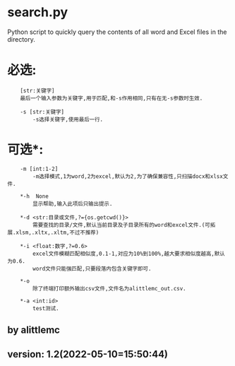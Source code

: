 # search.py
Python script to quickly query the contents of all word and Excel files in the directory.

# 必选:
        
        [str:关键字]
        最后一个输入参数为关键字,用于匹配,和-s作用相同,只有在无-s参数时生效.

        -s [str:关键字]
            -s选择关键字,使用最后一行.

# 可选*:
        -m [int:1-2]
            -m选择模式,1为word,2为excel,默认为2,为了确保兼容性,只扫描docx和xlsx文件.

        *-h  None
            显示帮助,输入此项后只输出提示.

        *-d <str:目录或文件,?={os.getcwd()}>
            需要查找的目录/文件,默认当前目录及子目录所有的word和excel文件.(可拓展.xlsm,.xltx,.xltm,不过不推荐)

        *-i <float:数字,?=0.6>
            excel文件模糊匹配相似度,0.1-1,对应为10%到100%,越大要求相似度越高,默认为0.6.
            word文件只能强匹配,只要段落内包含关键字即可.

        *-o
            除了终端打印额外输出csv文件,文件名为alittlemc_out.csv.

        *-a <int:id>
            test测试.

  ##  by alittlemc
  ##  version:    1.2(2022-05-10=15:50:44)
